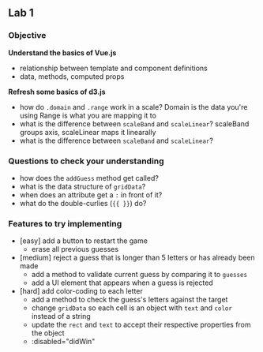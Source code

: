 ## Lab 1

### Objective

**Understand the basics of Vue.js**

- relationship between template and component definitions
- data, methods, computed props

**Refresh some basics of d3.js**

- how do `.domain` and `.range` work in a scale?
  Domain is the data you're using
  Range is what you are mapping it to
- what is the difference between `scaleBand` and `scaleLinear`?
  scaleBand groups axis, scaleLinear maps it linearally
- what is the difference between `scaleBand` and `scaleLinear`?

### Questions to check your understanding

- how does the `addGuess` method get called?
- what is the data structure of `gridData`?
- when does an attribute get a `:` in front of it?
- what do the double-curlies (`{{ }}`) do?

### Features to try implementing

- [easy] add a button to restart the game
  - erase all previous guesses
- [medium] reject a guess that is longer than 5 letters or has already been made
  - add a method to validate current guess by comparing it to `guesses`
  - add a UI element that appears when a guess is rejected
- [hard] add color-coding to each letter
  - add a method to check the guess's letters against the target
  - change `gridData` so each cell is an object with `text` and `color` instead of a string
  - update the `rect` and `text` to accept their respective properties from the object
  - :disabled="didWin"
